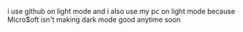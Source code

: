 i use github on light mode and i also use my pc on light mode because Micro$oft isn't making dark mode good anytime soon
